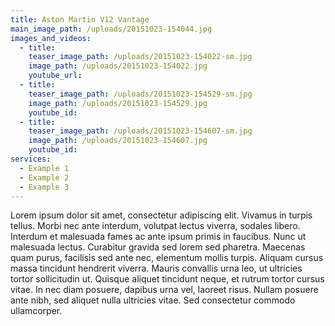 ```yaml
---
title: Aston Martin V12 Vantage
main_image_path: /uploads/20151023-154044.jpg
images_and_videos:
  - title:
    teaser_image_path: /uploads/20151023-154022-sm.jpg
    image_path: /uploads/20151023-154022.jpg
    youtube_url:
  - title:
    teaser_image_path: /uploads/20151023-154529-sm.jpg
    image_path: /uploads/20151023-154529.jpg
    youtube_id:
  - title:
    teaser_image_path: /uploads/20151023-154607-sm.jpg
    image_path: /uploads/20151023-154607.jpg
    youtube_id:
services:
  - Example 1
  - Example 2
  - Example 3
---
```



Lorem ipsum dolor sit amet, consectetur adipiscing elit. Vivamus in turpis tellus. Morbi nec ante interdum, volutpat lectus viverra, sodales libero. Interdum et malesuada fames ac ante ipsum primis in faucibus. Nunc ut malesuada lectus. Curabitur gravida sed lorem sed pharetra. Maecenas quam purus, facilisis sed ante nec, elementum mollis turpis. Aliquam cursus massa tincidunt hendrerit viverra. Mauris convallis urna leo, ut ultricies tortor sollicitudin ut. Quisque aliquet tincidunt neque, et rutrum tortor cursus vitae. In nec diam posuere, dapibus urna vel, laoreet risus. Nullam posuere ante nibh, sed aliquet nulla ultricies vitae. Sed consectetur commodo ullamcorper.